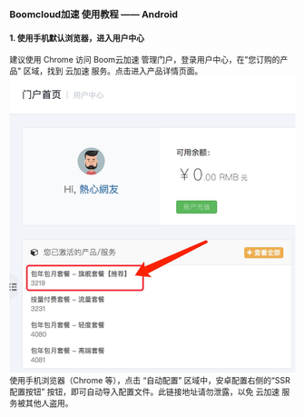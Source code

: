 ### Boomcloud加速 使用教程 —— Android
#### 1. 使用手机默认浏览器，进入用户中心
建议使用 Chrome 访问 Boom云加速 管理门户，登录用户中心，在"您订购的产品" 区域，找到 云加速 服务。点击进入产品详情页面。
![](/assets/howtouse/surge-use1.png)
使用手机浏览器（Chrome 等），点击 “自动配置” 区域中，安卓配置右侧的“SSR 配置按钮” 按钮，即可自动导入配置文件。此链接地址请勿泄露，以免 云加速 服务被其他人盗用。